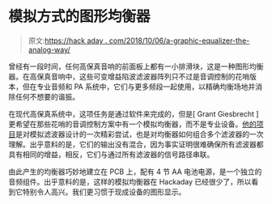 # 模拟方式的图形均衡器

> 原文:[https://hack aday . com/2018/10/06/a-graphic-equalizer-the-analog-way/](https://hackaday.com/2018/10/06/a-graphic-equaliser-the-analogue-way/)

曾经有一段时间，任何高保真音响的前面板上都有一小排滑块，这是一种图形均衡器。在高保真音响中，这些可变增益陷波滤波器阵列只不过是音调控制的花哨版本，但在专业音频和 PA 系统中，它们与更多频段一起使用，以精确均衡场地并消除任何不想要的谐振。

在现代高保真系统中，这项任务是通过软件来完成的，但是[ Grant Giesbrecht ]更希望在那些花哨的音调控制方案中有一个模拟均衡器，而不是专业设备。[他的项目](https://hackaday.io/project/161227-graphic-equalizer-geq-1)是对模拟滤波器设计的一次精彩尝试，也是对均衡器如何组合多个滤波器的一次理解。出乎意料的是，它们的输出没有混合，因为事实证明很难确保所有滤波器都具有相同的增益，相反，它们与通过所有滤波器的信号路径串联。

由此产生的均衡器巧妙地建立在 PCB 上，配有 4 节 AA 电池电源，是一个独立的音频组件。出乎意料的是，这样的模拟均衡器在 Hackaday 已经很少了，所以看到它特别令人高兴。我们更习惯于现成设备的图形显示。